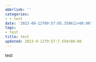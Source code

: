 ```yaml
---
abbrlink: ''
categories:
- - test
date: '2023-09-12T09:57:05.350611+08:00'
tags:
- test
title: test
updated: 2023-9-12T9:57:7.550+08:00
---
```

test
